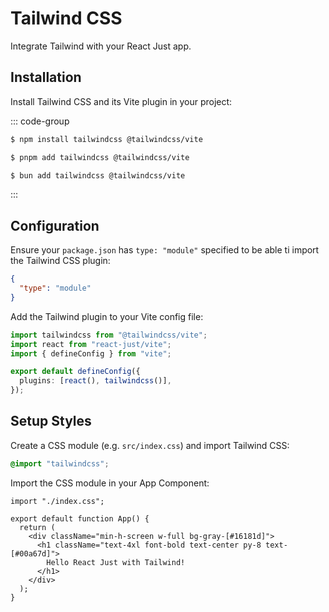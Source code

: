 # Tailwind CSS

Integrate Tailwind with your React Just app.

## Installation

Install Tailwind CSS and its Vite plugin in your project:

::: code-group

```bash [npm]
$ npm install tailwindcss @tailwindcss/vite
```

```bash [pnpm]
$ pnpm add tailwindcss @tailwindcss/vite
```

```bash [bun]
$ bun add tailwindcss @tailwindcss/vite
```

:::

## Configuration

Ensure your `package.json` has `type: "module"` specified to be able ti import the Tailwind CSS plugin:

```json [package.json] {2}
{
  "type": "module"
}
```

Add the Tailwind plugin to your Vite config file:

```ts [vite.config.ts] {1,6}
import tailwindcss from "@tailwindcss/vite";
import react from "react-just/vite";
import { defineConfig } from "vite";

export default defineConfig({
  plugins: [react(), tailwindcss()],
});
```

## Setup Styles

Create a CSS module (e.g. `src/index.css`) and import Tailwind CSS:

```css [src/index.css]
@import "tailwindcss";
```

Import the CSS module in your App Component:

```tsx [src/index.tsx] {1}
import "./index.css";

export default function App() {
  return (
    <div className="min-h-screen w-full bg-gray-[#16181d]">
      <h1 className="text-4xl font-bold text-center py-8 text-[#00a67d]">
        Hello React Just with Tailwind!
      </h1>
    </div>
  );
}
```
